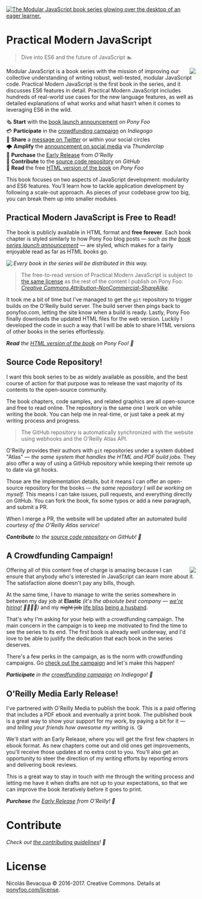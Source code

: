 [![The Modular JavaScript book series glowing over the desktop of an eager learner.][cover]][coverlink]

# Practical Modern JavaScript

> Dive into ES6 and the future of JavaScript 🏊

[<img align='right' src='https://i.imgur.com/GbTcDuV.png' />][campaign]

Modular JavaScript is a book series with the mission of improving our collective understanding of writing robust, well-tested, modular JavaScript code. Practical Modern JavaScript is the first book in the series, and it discusses ES6 features in detail. Practical Modern JavaScript includes hundreds of real-world use cases for the new language features, as well as detailed explanations of what works and what hasn’t when it comes to leveraging ES6 in the wild.

🗞 **Start** with the [book launch announcement][announcement] on *Pony Foo*  
💳 **Participate** in the [crowdfunding campaign][campaign] on *Indiegogo*  
🐤 **Share** a [message on *Twitter*][tweet] or within your social circles  
🌩 **Amplify** the [announcement on social media][clap] via *Thunderclap*  
📓 **Purchase** the [Early Release][er] from *O'Reilly*  
👏 **Contribute** to the [source code repository][contrib] on *GitHub*  
🦄 **Read** the free [HTML version of the book][toc] on *Pony Foo*  

This book focuses on two aspects of JavaScript development: modularity and ES6 features. You’ll learn how to tackle application development by following a scale-out approach. As pieces of your codebase grow too big, you can break them up into smaller modules.

## Practical Modern JavaScript is Free to Read!

The book is publicly available in HTML format and **free forever**. Each book chapter is styled similarly to how Pony Foo blog posts _— such as the [book series launch announcement][announcement] —_ are styled, which makes for a fairly enjoyable read as far as HTML books go.

[<img align='left' src='https://i.imgur.com/8R8wBTQ.png' />][toc]

*Every book in the series will be distributed in this way.*

> The free-to-read version of Practical Modern JavaScript is subject to [the same license][license] as the rest of the content I publish on Pony Foo: [*Creative Commons Attribution-NonCommercial-ShareAlike*][license].

It took me a bit of time but I've managed to get the `git` repository to trigger builds on the O'Reilly build server. The build server then pings back to ponyfoo.com, letting the site know when a build is ready. Lastly, Pony Foo finally downloads the updated HTML files for the web version. Luckily I developed the code in such a way that I will be able to share HTML versions of other books in the series effortlessly.

_**Read** the [HTML version of the book][toc] on Pony Foo! 🦄_

## Source Code Repository!

I want this book series to be as widely available as possible, and the best course of action for that purpose was to release the vast majority of its contents to the open-source community.

The book chapters, code samples, and related graphics are all open-source and free to read online. The repository is the same one I work on while writing the book. You can help me in real-time, or just take a peek at my writing process and progress.

> The GitHub repository is automatically synchronized with the website using webhooks and the O'Reilly Atlas API.

O'Reilly provides their authors with `git` repositories under a system dubbed "Atlas" _— the same system that handles the HTML and PDF build jobs._ They also offer a way of using a GitHub repository while keeping their remote up to date via git hooks.

Those are the implementation details, but it means I can offer an open-source repository for the books _— the same repository I will be working on myself._ This means I can take issues, pull requests, and everything directly on GitHub. You can fork the book, fix some typos or add a new paragraph, and submit a PR.

When I merge a PR, the website will be updated after an automated build _courtesy of the O'Reilly Atlas service!_

_**Contribute** to the [source code repository][contrib] on GitHub! 👏_

## A Crowdfunding Campaign!

[<img align='right' src='https://i.imgur.com/tx3JNh4.png' />][campaign]

Offering all of this content free of charge is amazing because I can ensure that anybody who's interested in JavaScript can learn more about it. The satisfaction alone doesn't pay any bills, though.

At the same time, I have to manage to write the series somewhere in between my day job at **Elastic** _(it's the absolute best company — [we're hiring!][hire] 🦄💖🔎🎉)_ and my <del>night job</del> <ins>life bliss</ins> [being a husband][married].

That's why I'm asking for your help with a crowdfunding campaign. The main concern in the campaign is to keep me motivated to find the time to see the series to its end. The first book is already well underway, and I'd love to be able to justify the dedication that each book in the series deserves.

There's a few perks in the campaign, as is the norm with crowdfunding campaigns. Go [check out the campaign][campaign] and let's make this happen!

_**Participate** in the [crowdfunding campaign][campaign] on Indiegogo! 💸_

## O'Reilly Media Early Release!

I've partnered with O'Reilly Media to publish the book. This is a paid offering that includes a PDF ebook and eventually a print book. The published book is a great way to show your support for my work, by paying a bit for it _— and telling your friends how awesome my writing is._ 😘

We'll start with an Early Release, where you will get the first few chapters in ebook format. As new chapters come out and old ones get improvements, you'll receive those updates at no extra cost to you. You'll also get an opportunity to steer the direction of my writing efforts by reporting errors and delivering book reviews.

This is a great way to stay in touch with me through the writing process and letting me have it when drafts are not up to your expectations, so that we can improve the book iteratively before it goes to print.

_**Purchase** the [Early Release][er] from O'Reilly! 📓_

# Contribute

_Check out [the contributing guidelines][contrib]! 👏_

# License

Nicolás Bevacqua © 2016-2017. Creative Commons. Details at [ponyfoo.com/license][license].

[hire]: mailto:nico@elastic.co "Get in touch with a cover letter and your resume!"
[married]: https://ponyfoo.com/articles/just-married "Just Married! announcement on Pony Foo"
[license]: https://ponyfoo.com/license "Licensing Terms on Pony Foo"
[clap]: https://ponyfoo.com/s/modular-javascript-thunderclap "Back the Thunderclap campaign!"
[tweet]: https://ponyfoo.com/s/modular-javascript-tweet "Send out a tweet promoting the Modular JavaScript launch"
[announcement]: https://ponyfoo.com/s/modular-javascript-launch "Announcing Practical Modern JavaScript and the Modular JavaScript Book Series"
[campaign]: https://ponyfoo.com/s/modular-javascript-indiegogo "Indiegogo campaign for Modular JavaScript: A Pragmatic JS Book Series"
[toc]: https://ponyfoo.com/s/practical-modern-javascript-read "Practical Modern JavaScript Table of Contents"
[contrib]: https://ponyfoo.com/s/practical-modern-javascript-repo-contrib "mjavascript/practical-modern-javascript on GitHub"
[er]: https://ponyfoo.com/s/practical-modern-javascript-early-release "Modular JavaScript: Practical Modern JavaScript"
[cover]: https://i.imgur.com/saRiGkb.png
[coverlink]: https://mjavascript.com "Let’s improve our collective understanding of writing robust, well-tested, modular JavaScript code."
